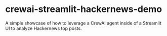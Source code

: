 # crewai-streamlit-hackernews-demo
A simple showcase of how to leverage a CrewAI agent inside of a Streamlit UI to analyze Hackernews top posts.

